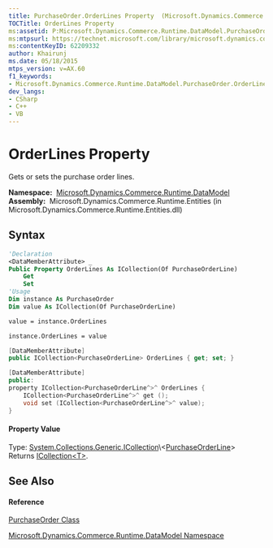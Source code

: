 ```yaml
---
title: PurchaseOrder.OrderLines Property  (Microsoft.Dynamics.Commerce.Runtime.DataModel)
TOCTitle: OrderLines Property
ms:assetid: P:Microsoft.Dynamics.Commerce.Runtime.DataModel.PurchaseOrder.OrderLines
ms:mtpsurl: https://technet.microsoft.com/library/microsoft.dynamics.commerce.runtime.datamodel.purchaseorder.orderlines(v=AX.60)
ms:contentKeyID: 62209332
author: Khairunj
ms.date: 05/18/2015
mtps_version: v=AX.60
f1_keywords:
- Microsoft.Dynamics.Commerce.Runtime.DataModel.PurchaseOrder.OrderLines
dev_langs:
- CSharp
- C++
- VB
---
```


# OrderLines Property

Gets or sets the purchase order lines.

**Namespace:**  [Microsoft.Dynamics.Commerce.Runtime.DataModel](microsoft-dynamics-commerce-runtime-datamodel-namespace.md)  
**Assembly:**  Microsoft.Dynamics.Commerce.Runtime.Entities (in Microsoft.Dynamics.Commerce.Runtime.Entities.dll)

## Syntax

``` vb
'Declaration
<DataMemberAttribute> _
Public Property OrderLines As ICollection(Of PurchaseOrderLine)
    Get
    Set
'Usage
Dim instance As PurchaseOrder
Dim value As ICollection(Of PurchaseOrderLine)

value = instance.OrderLines

instance.OrderLines = value
```

``` csharp
[DataMemberAttribute]
public ICollection<PurchaseOrderLine> OrderLines { get; set; }
```

``` c++
[DataMemberAttribute]
public:
property ICollection<PurchaseOrderLine^>^ OrderLines {
    ICollection<PurchaseOrderLine^>^ get ();
    void set (ICollection<PurchaseOrderLine^>^ value);
}
```

#### Property Value

Type: [System.Collections.Generic.ICollection](https://technet.microsoft.com/library/92t2ye13\(v=ax.60\))\<[PurchaseOrderLine](purchaseorderline-class-microsoft-dynamics-commerce-runtime-datamodel.md)\>  
Returns [ICollection\<T\>](https://technet.microsoft.com/library/92t2ye13\(v=ax.60\)).  

## See Also

#### Reference

[PurchaseOrder Class](purchaseorder-class-microsoft-dynamics-commerce-runtime-datamodel.md)

[Microsoft.Dynamics.Commerce.Runtime.DataModel Namespace](microsoft-dynamics-commerce-runtime-datamodel-namespace.md)

